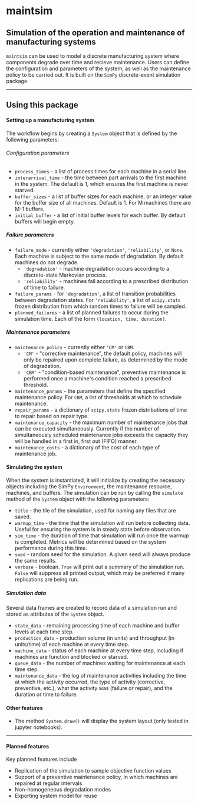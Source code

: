 # maintsim
## Simulation of the operation and maintenance of manufacturing systems

`maintsim` can be used to model a discrete manufacturing system where components degrade over time and recieve maintenance. Users can define the configuration and parameters of the system, as well as the maintenance policy to be carried out. It is built on the `SimPy` discrete-event simulation package.

---

## Using this package

#### Setting up a manufacturing system

The workflow begins by creating a `System` object that is defined by the following parameters:

###### Configuration parameters
- `process_times` - a list of process times for each machine in a serial line.
- `interarrival_time` - the time between part arrivals to the first machine in the system. The default is 1, which ensures the first machine is never starved.
- `buffer_sizes` - a list of buffer sizes for each machine, or an integer value for the buffer size of all machines. Default is 1. For M machines there are M-1 buffers.
- `initial_buffer` - a list of initial buffer levels for each buffer. By default buffers will begin empty.

##### Failure parameters
- `failure_mode` - currently either `'degradation'`, `'reliability'`, or `None`. Each machine is subject to the same mode of degradation. By default machines do not degrade.
  - `'degradation'` - machine degradation occurs according to a discrete-state Markovian process.
  - `'reliability'` - machines fail according to a prescribed distribution of time to failure.
- `failure_params` - for `'degradation'`, a list of transition probabilities between degradation states. For `'reliability'`, a list of `scipy.stats` frozen distribution from which random times to failure will be sampled.
- `planned_failures` - a list of planned failures to occur during the simulation time. Each of the form `(location, time, duration)`.

##### Maintenance parameters
- `maintenance_policy` - currently either `'CM'` or `CBM`.
  - `'CM'` - "corrective maintenance", the default policy, machines will only be repaired upon complete failure, as determined by the mode of degradation.
  - `'CBM'` - "condition-based maintenance", preventive maintenance is performed once a machine's condition reached a prescribed threshold.
- `maintenance_params` - the parameters that define the specified maintenance policy. For `CBM`, a list of thresholds at which to schedule maintenance.
- `repair_params` - a dictionary of `scipy.stats` frozen distributions of time to repair based on repair type.
- `maintenance_capacity` - the maximum number of maintenance jobs that can be executed simultaneously. Currently if the number of simultaneously scheduled maintenance jobs exceeds the capacity they will be handled in a first in, first out (FIFO) manner.
- `maintenance_costs` - a dictionary of the cost of each type of maintenance job.


#### Simulating the system

When the system is instantiated, it will initialize by creating the necessary objects including the SimPy `Environment`, the maintenance resource, machines, and buffers. The simulation can be run by calling the `simulate` method of the `System` object with the following parameters:

- `title` - the tile of the simulation, used for naming any files that are saved.
- `warmup_time` - the time that the simulation will run before collecting data. Useful for ensuring the system is in steady state before observation.
- `sim_time` - the duration of time that simulation will run once the warmup is completed. Metrics will be determined based on the system performance during this time.
- `seed` - random seed for the simulation. A given seed will always produce the same results.
- `verbose` - boolean. `True` will print out a summary of the simulation run. `False` will suppress all printed output, which may be preferred if many replications are being run.


##### Simulation data

Several data frames are created to record data of a simulation run and stored as attributes of the `System` object.

- `state_data` - remaining processing time of each machine and buffer levels at each time step.
- `production_data` - production volume (in units) and throughput (in units/time) of each machine at every time step.
- `machine_data` - status of each machine at every time step, including if machines are function and blocked or starved.
- `queue_data` - the number of machines waiting for maintenance at each time step.
- `maintenance_data` - the log of maintenance activities including the time at which the activity occurred, the type of activity (corrective, preventive, etc.), what the activity was (failure or repair), and the duration or time to failure.


#### Other features

- The method `System.draw()` will display the system layout (only tested in jupyter notebooks).

---

#### Planned features

Key planned features include

- Replication of the simulation to sample objective function values
- Support of a preventive maintenance policy, in which machines are repaired at regular intervals
- Non-homogeneous degradation modes
- Exporting system model for reuse
